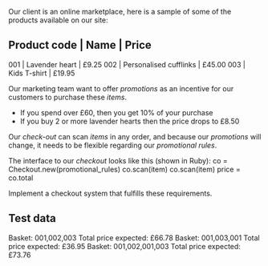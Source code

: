 Our client is an online marketplace, here is a sample of some of the products available on our site:

Product code | Name | Price
----------------------------------------------------------
001 | Lavender heart | £9.25
002 | Personalised cufflinks | £45.00
003 | Kids T-shirt | £19.95

Our marketing team want to offer *promotions* as an incentive for our customers to purchase these *items*.
- If you spend over £60, then you get 10% of your purchase
- If you buy 2 or more lavender hearts then the price drops to £8.50

Our *check-out* can scan *items* in any order, and because our *promotions* will change, it needs to be flexible regarding our *promotional rules*.

The interface to our *checkout* looks like this (shown in Ruby):
 co = Checkout.new(promotional_rules)
 co.scan(item)
 co.scan(item)
 price = co.total

Implement a checkout system that fulfills these requirements.


Test data
---------
Basket: 001,002,003
Total price expected: £66.78
Basket: 001,003,001
Total price expected: £36.95
Basket: 001,002,001,003
Total price expected: £73.76